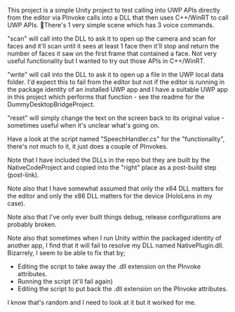 This project is a simple Unity project to test calling into UWP APIs directly from the editor via PInvoke calls into a DLL that then uses C++/WinRT to call UWP APIs.
There's 1 very simple scene which has 3 voice commands.

"scan" will call into the DLL to ask it to open up the camera and scan for faces and it'll scan until it sees at least 1 face then it'll stop and return the number of faces it saw on the first frame that contained a face. Not very useful functionality but I wanted to try out those APIs in C++/WinRT.

"write" will call into the DLL to ask it to open up a file in the UWP local data folder. I'd expect this to fail from the editor but not if the editor is running in the package identity of an installed UWP app and I have a suitable UWP app in this project which performs that function - see the readme for the DummyDesktopBridgeProject.

"reset" will simply change the text on the screen back to its original value - sometimes useful when it's unclear what's going on.

Have a look at the script named "SpeechHandler.cs" for the "functionality", there's not much to it, it just does a couple of PInvokes.

Note that I have included the DLLs in the repo but they are built by the NativeCodeProject and copied into the "right" place as a post-build step (post-link).

Note also that I have somewhat assumed that only the x64 DLL matters for the editor and only the x86 DLL matters for the device (HoloLens in my case).

Note also that I've only ever built things debug, release configurations are probably broken.

Note also that sometimes when I run Unity within the packaged identity of another app, I find that it will fail to resolve my DLL named NativePlugin.dll. Bizarrely, I seem to be able to fix that by;

* Editing the script to take away the .dll extension on the PInvoke attributes.
* Running the script (it'll fail again)
* Editing the script to put back the .dll extension on the PInvoke attributes.

I know that's random and I need to look at it but it worked for me.